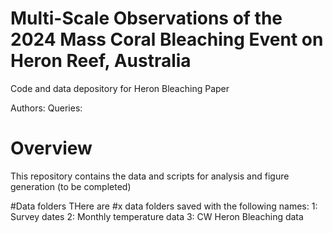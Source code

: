 # Multi-Scale Observations of the 2024 Mass Coral Bleaching Event on Heron Reef, Australia
Code and data depository for Heron Bleaching Paper

Authors:
Queries: 

# Overview
This repository contains the data and scripts for analysis and figure generation (to be completed)

#Data folders
THere are #x data folders saved with the following names:
1: Survey dates
2: Monthly temperature data
3: CW Heron Bleaching data
